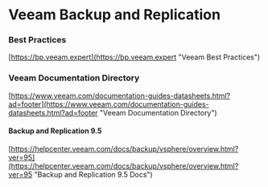 # Veeam Backup and Replication

### Best Practices

[https://bp.veeam.expert](https://bp.veeam.expert "Veeam Best Practices")



### Veeam Documentation Directory

[https://www.veeam.com/documentation-guides-datasheets.html?ad=footer](https://www.veeam.com/documentation-guides-datasheets.html?ad=footer "Veeam Documentation Directory")

#### Backup and Replication 9.5

[https://helpcenter.veeam.com/docs/backup/vsphere/overview.html?ver=95](https://helpcenter.veeam.com/docs/backup/vsphere/overview.html?ver=95 "Backup and Replication 9.5 Docs")





